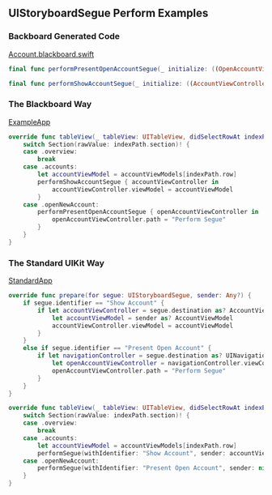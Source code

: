 ## UIStoryboardSegue Perform Examples

### Backboard Generated Code

[Account.blackboard.swift](/ExampleApp/Source/Generated/Account.blackboard.swift)

```swift
final func performPresentOpenAccountSegue(_ initialize: ((OpenAccountViewController) -> Void)? = nil)

final func performShowAccountSegue(_ initialize: ((AccountViewController) -> Void)? = nil)
```

### The Blackboard Way

[ExampleApp](/ExampleApp/Source/AccountsTableViewController.swift#L88)
```swift
override func tableView(_ tableView: UITableView, didSelectRowAt indexPath: IndexPath) {
    switch Section(rawValue: indexPath.section)! {
    case .overview:
        break
    case .accounts:
        let accountViewModel = accountViewModels[indexPath.row]
        performShowAccountSegue { accountViewController in
            accountViewController.viewModel = accountViewModel
        }
    case .openNewAccount:
        performPresentOpenAccountSegue { openAccountViewController in
            openAccountViewController.path = "Perform Segue"
        }
    }
}
```

### The Standard UIKit Way

[StandardApp](/StandardApp/Source/AccountsTableViewController.swift#L103)
```swift
override func prepare(for segue: UIStoryboardSegue, sender: Any?) {
    if segue.identifier == "Show Account" {
        if let accountViewController = segue.destination as? AccountViewController {
            let accountViewModel = sender as? AccountViewModel
            accountViewController.viewModel = accountViewModel
        }
    }
    else if segue.identifier == "Present Open Account" {
        if let navigationController = segue.destination as? UINavigationController,
            let openAccountViewController = navigationController.viewControllers.first as? OpenAccountViewController {
            openAccountViewController.path = "Perform Segue"
        }
    }
}

override func tableView(_ tableView: UITableView, didSelectRowAt indexPath: IndexPath) {
    switch Section(rawValue: indexPath.section)! {
    case .overview:
        break
    case .accounts:
        let accountViewModel = accountViewModels[indexPath.row]
        performSegue(withIdentifier: "Show Account", sender: accountViewModel)
    case .openNewAccount:
        performSegue(withIdentifier: "Present Open Account", sender: nil)
    }
}
```
